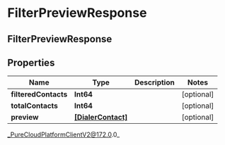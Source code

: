 # FilterPreviewResponse

## FilterPreviewResponse

## Properties

|Name | Type | Description | Notes|
|------------ | ------------- | ------------- | -------------|
| **filteredContacts** | **Int64** |  | [optional] |
| **totalContacts** | **Int64** |  | [optional] |
| **preview** | [**[DialerContact]**]([DialerContact]) |  | [optional] |



_PureCloudPlatformClientV2@172.0.0_
